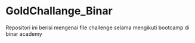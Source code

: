 # GoldChallange_Binar
Repositori ini berisi mengenai file challenge selama mengikuti bootcamp di binar academy

